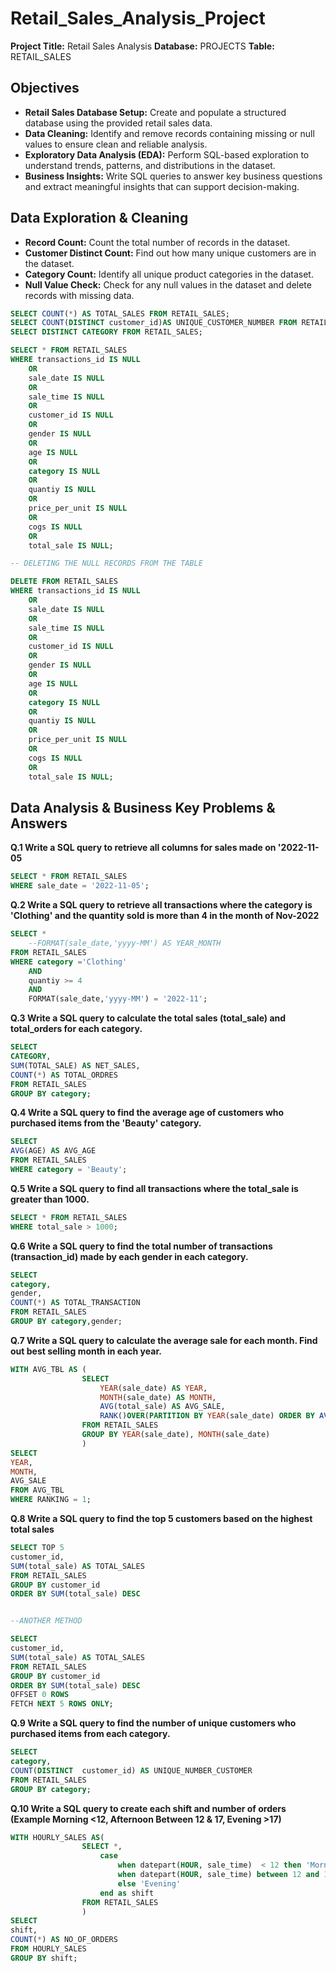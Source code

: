 # Retail_Sales_Analysis_Project
**Project Title:** Retail Sales Analysis
**Database:** PROJECTS
**Table:** RETAIL_SALES

## Objectives

* **Retail Sales Database Setup:** Create and populate a structured database using the provided retail sales data.
* **Data Cleaning:** Identify and remove records containing missing or null values to ensure clean and reliable analysis.
* **Exploratory Data Analysis (EDA):** Perform SQL-based exploration to understand trends, patterns, and distributions in the dataset.
* **Business Insights:** Write SQL queries to answer key business questions and extract meaningful insights that can support decision-making.

##  Data Exploration & Cleaning
* **Record Count:** Count the total number of records in the dataset.
* **Customer Distinct Count:** Find out how many unique customers are in the dataset.
* **Category Count:** Identify all unique product categories in the dataset.
* **Null Value Check:** Check for any null values in the dataset and delete records with missing data.

```sql
SELECT COUNT(*) AS TOTAL_SALES FROM RETAIL_SALES;
SELECT COUNT(DISTINCT customer_id)AS UNIQUE_CUSTOMER_NUMBER FROM RETAIL_SALES;
SELECT DISTINCT CATEGORY FROM RETAIL_SALES;

SELECT * FROM RETAIL_SALES
WHERE transactions_id IS NULL
	OR
	sale_date IS NULL
	OR
	sale_time IS NULL
	OR
	customer_id IS NULL
	OR
	gender IS NULL
	OR
	age IS NULL	
	OR
	category IS NULL
	OR
	quantiy	IS NULL
	OR
	price_per_unit IS NULL
	OR
	cogs IS NULL
	OR
	total_sale IS NULL;

-- DELETING THE NULL RECORDS FROM THE TABLE

DELETE FROM RETAIL_SALES
WHERE transactions_id IS NULL
	OR
	sale_date IS NULL
	OR
	sale_time IS NULL
	OR
	customer_id IS NULL
	OR
	gender IS NULL
	OR
	age IS NULL	
	OR
	category IS NULL
	OR
	quantiy	IS NULL
	OR
	price_per_unit IS NULL
	OR
	cogs IS NULL
	OR
	total_sale IS NULL;
```
## Data Analysis & Business Key Problems & Answers

**Q.1 Write a SQL query to retrieve all columns for sales made on '2022-11-05**

```sql
SELECT * FROM RETAIL_SALES
WHERE sale_date = '2022-11-05';
```

**Q.2 Write a SQL query to retrieve all transactions where the category is 'Clothing' and the quantity sold is more than 4 in the month of Nov-2022**

```sql
SELECT *
	--FORMAT(sale_date,'yyyy-MM') AS YEAR_MONTH
FROM RETAIL_SALES
WHERE category ='Clothing'
	AND
	quantiy >= 4
	AND
	FORMAT(sale_date,'yyyy-MM') = '2022-11';
```

**Q.3 Write a SQL query to calculate the total sales (total_sale) and total_orders for each category.**

```sql
SELECT 
CATEGORY,
SUM(TOTAL_SALE) AS NET_SALES,
COUNT(*) AS TOTAL_ORDRES
FROM RETAIL_SALES
GROUP BY category;
```
**Q.4 Write a SQL query to find the average age of customers who purchased items from the 'Beauty' category.**

```sql
SELECT 
AVG(AGE) AS AVG_AGE
FROM RETAIL_SALES
WHERE category = 'Beauty';
```
**Q.5 Write a SQL query to find all transactions where the total_sale is greater than 1000.**

```sql
SELECT * FROM RETAIL_SALES
WHERE total_sale > 1000;
```
**Q.6 Write a SQL query to find the total number of transactions (transaction_id) made by each gender in each category.**

```sql
SELECT 
category,
gender,
COUNT(*) AS TOTAL_TRANSACTION
FROM RETAIL_SALES
GROUP BY category,gender;
```
**Q.7 Write a SQL query to calculate the average sale for each month. Find out best selling month in each year.**

```sql
WITH AVG_TBL AS ( 
				SELECT 
					YEAR(sale_date) AS YEAR,
					MONTH(sale_date) AS MONTH,
					AVG(total_sale) AS AVG_SALE,
					RANK()OVER(PARTITION BY YEAR(sale_date) ORDER BY AVG(total_sale) DESC) AS RANKING
				FROM RETAIL_SALES
				GROUP BY YEAR(sale_date), MONTH(sale_date) 
				)
SELECT
YEAR,
MONTH,
AVG_SALE
FROM AVG_TBL
WHERE RANKING = 1;
```
**Q.8 Write a SQL query to find the top 5 customers based on the highest total sales** 

```sql
SELECT TOP 5
customer_id,
SUM(total_sale) AS TOTAL_SALES
FROM RETAIL_SALES
GROUP BY customer_id
ORDER BY SUM(total_sale) DESC


--ANOTHER METHOD

SELECT 
customer_id,
SUM(total_sale) AS TOTAL_SALES
FROM RETAIL_SALES
GROUP BY customer_id
ORDER BY SUM(total_sale) DESC
OFFSET 0 ROWS
FETCH NEXT 5 ROWS ONLY;
```

**Q.9 Write a SQL query to find the number of unique customers who purchased items from each category.**

```sql
SELECT 
category,
COUNT(DISTINCT  customer_id) AS UNIQUE_NUMBER_CUSTOMER
FROM RETAIL_SALES
GROUP BY category;
```

**Q.10 Write a SQL query to create each shift and number of orders (Example Morning <12, Afternoon Between 12 & 17, Evening >17)**

```sql
WITH HOURLY_SALES AS(
				SELECT *,
					case
						when datepart(HOUR, sale_time)  < 12 then 'Morning'
						when datepart(HOUR, sale_time) between 12 and 17 then 'Afternoon'
						else 'Evening'
					end as shift
				FROM RETAIL_SALES
				)
SELECT
shift,
COUNT(*) AS NO_OF_ORDERS
FROM HOURLY_SALES
GROUP BY shift;
```
